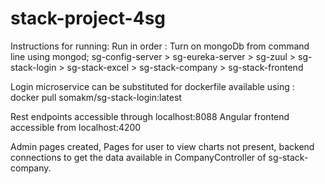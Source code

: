 # stack-project-4sg

Instructions for running:
Run in order : Turn on mongoDb from command line using mongod;
sg-config-server > sg-eureka-server > sg-zuul > sg-stack-login > sg-stack-excel > sg-stack-company > sg-stack-frontend

Login microservice can be substituted for dockerfile available using : docker pull somakm/sg-stack-login:latest

Rest endpoints accessible through localhost:8088
Angular frontend accessible from localhost:4200

Admin pages created, Pages for user to view charts not present, backend connections to get the data available in CompanyController of sg-stack-company.
